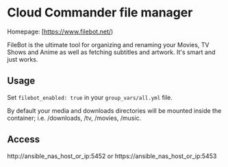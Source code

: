 # Cloud Commander file manager

Homepage: [https://www.filebot.net/)


FileBot is the ultimate tool for organizing and renaming your Movies, TV Shows and Anime as well as fetching subtitles and artwork. It's smart and just works.


## Usage

Set `filebot_enabled: true` in your `group_vars/all.yml` file.

By default your media and downloads directories will be mounted inside the container; i.e. /downloads, /tv, /movies, /music. 

## Access

http://ansible_nas_host_or_ip:5452 or https://ansible_nas_host_or_ip:5453
